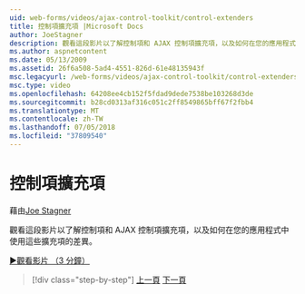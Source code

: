 ```yaml
---
uid: web-forms/videos/ajax-control-toolkit/control-extenders
title: 控制項擴充項 |Microsoft Docs
author: JoeStagner
description: 觀看這段影片以了解控制項和 AJAX 控制項擴充項，以及如何在您的應用程式中使用這些擴充項的差異。
ms.author: aspnetcontent
ms.date: 05/13/2009
ms.assetid: 26f6a508-5ad4-4551-826d-61e48135943f
msc.legacyurl: /web-forms/videos/ajax-control-toolkit/control-extenders
msc.type: video
ms.openlocfilehash: 64208ee4cb152f5fdad9dede7538be103268d3de
ms.sourcegitcommit: b28cd0313af316c051c2ff8549865bff67f2fbb4
ms.translationtype: MT
ms.contentlocale: zh-TW
ms.lasthandoff: 07/05/2018
ms.locfileid: "37809540"
---
```

<a name="control-extenders"></a>控制項擴充項
====================
藉由[Joe Stagner](https://github.com/JoeStagner)

觀看這段影片以了解控制項和 AJAX 控制項擴充項，以及如何在您的應用程式中使用這些擴充項的差異。

[&#9654;觀看影片 （3 分鐘）](https://channel9.msdn.com/Blogs/ASP-NET-Site-Videos/control-extenders)

> [!div class="step-by-step"]
> [上一頁](utilize-the-ajax-rating-control-in-the-aspnet-toolkit.md)
> [下一頁](color-picker.md)
